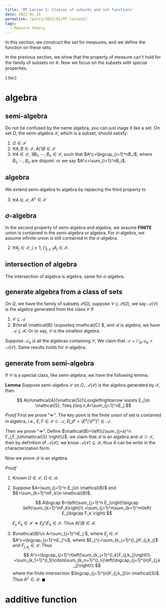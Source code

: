 ```yaml
---
title: 'MT Lesson 2: Classes of subsets and set functions'
date: 2022-01-25
permalink: /posts/2022/01/MT-lesson2/
tags:
  - Measure theory
---
```


In this section, we construct the set for measures, and we define the function on these sets.

In the previous section, we show that the property of measure can't hold for the family of subsets on $\mathbb{R}$. Now we focus on the subsets with special properties.

{:toc}

# algebra 

## semi-algebra

Do not be confused by the name algebra, you can just inage it like a set. On set $\Omega$, the semi-algebra $\mathcal{S}$, which is a subset, should satisfy:

1. $\Omega \in \mathcal{S}$
2. $\forall A, B\in \mathcal{S}$, $A\bigcap B \in \mathcal{S}$
3. $\forall A\in \mathcal{S}$, $\exists B_1, \cdots, B_n \in \mathcal{S}$, such that $A^c=\bigcup_{i=1}^nB_i$, where $B_1,\cdots, B_n$ are disjoint. or we say $A^c=\sum_{i=1}^nB_i$.

## algebra

We extend semi-algebra to algebra by replacing the third property to 

3. $\forall A \in \mathcal{S}$, $A^c\in \mathcal{S}$

## $\sigma$-algebra

In the second property of semi-algebra and algebra, we assume **FINITE** union is contained in the semi-algebra or algebra. For $\sigma$-algebra, we assume infinite union is still contained in the $\sigma$-algebra.

2. $\forall A_j\in \mathcal{S}$, $j\geq 1$, $\bigcap_{j\geq 1}A_j \in \mathcal{S}$.

## intersection of algebra

The intersection of algebra is algebra, same for $\sigma$-algebra.

## generate algebra from a class of sets

On $\Omega$, we have the family of subsets $\mathcal{P}(\Omega)$, suppose $\mathcal{C}\subseteq \mathcal{P}(\Omega)$, we say $\mathcal{A}(\mathcal{C})$ is the algebra generated from the class $\mathcal{C}$ if

1. $\mathcal{C} \subseteq \mathcal{\mathcal{A}}$
2. $\forall \mathcal{B} \supseteq \mathcal{C} $, and $\mathcal{B}$ is algebra, we have $\mathcal{A}\subseteq \mathcal{B}$. Or to say, $\mathcal{C}$ is the smallest algebra.

Suppose $\mathcal{A_{\alpha}}$ is all the algebras containing $\mathcal{C}$, We claim that $\mathcal{A}=\bigcap_{\alpha}\mathcal{A_{\alpha}}=\mathcal{A}(\mathcal{C})$. Same results holds for $\sigma$-algebra.

## generate from semi-algebra

If $\mathcal{C}$ is a special class, like semi-algebra, we have the following lemma.

**Lemma** Suppose semi-algebra $\mathcal{S}$ on $\Omega$, $\mathcal{A}(\mathcal{S})$ is the algebra generated by $\mathcal{S}$, then


$$
A\in\mathcal{A}(\mathcal{S})\Longleftrightarrow
\exists E_j\in \mathcal{S}, 1\leq j\leq n,A=\sum_{j=1}^nE_j
$$

*Proof* First we prove "$\Longleftarrow$". The key point is the finite union of set is contained in algebra, i.e., $E,F\in \mathcal{S} \subset \mathcal{A}$, $E\bigcup F=(E^c\bigcap F^c)^c\in\mathcal{A}$. 

Then we prove "$\Longrightarrow$". Define $\mathcal{B}=\left\\{\sum_{j=a}^n F_j,F_j\in\mathcal{S} \right\\}$, we claim that $\mathcal{B}$ is an algebra and $\mathcal{B}\supset \mathcal{S}$, then by definition of $\mathcal{A}(\mathcal{S})$, we know $\mathcal{A}(\mathcal{S})\subseteq \mathcal{B}$, thus $A$ can be write in the characterization form.

Now we prove $\mathcal{B}$ is an algebra. 

*Proof*

1. Known $\Omega\in \mathcal{S}$, $\Omega \in \mathcal{B}$. 

2. Suppose $A=\sum_{j=1}^n E_j\in \mathcal{B}$ and $B=\sum_{k=1}^mF_k\in \mathcal{B}$, 

   
   $$
   A\bigcap B=\left(\sum_{j=1}^n E_j\right)\bigcap \left(\sum_{k=1}^mF_k\right)\\
   =\sum_{j=1}^n\sum_{k=1}^m\left( E_j\bigcap F_k \right)
   $$
   

   $E_j, F_k\in \mathcal{S}\Longrightarrow  E_j\bigcap F_k\in \mathcal{S}$. Thus $A\bigcap B\in \mathcal{B}$.

3. $\mathcal{B}\ni A=\sum_{j=1}^nE_j $, where $E_j\in \mathcal{S}$. $A^c=\bigcap_{j=1}^nE_j^c$, where $E_j^c=\sum_{k_j=1}^{l_j}F_{j,k_j}$ and $F_{j,k_j}\in \mathcal{S}$. Thus 
   $$
   A^c=\bigcap_{j=1}^n\left(\sum_{k_j=1}^{l_k}F_{j,k_j}\right)\\
   =\sum_{k_1=1}^{l_1}\cdots\sum_{k_n=1}^{l_n}\left(\bigcap_{j=1}^{n}F_{j,k_j}\right)\\
   $$
   where the finite intersection $\bigcap_{j=1}^{n}F_{j,k_j}\in \mathcal{S}$. Thus $A^c\in \mathcal{B}$. $\blacksquare$

# additive function